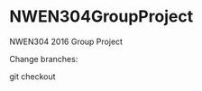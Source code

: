 # NWEN304GroupProject
NWEN304 2016 Group Project



Change branches:

git checkout <name of branch>
